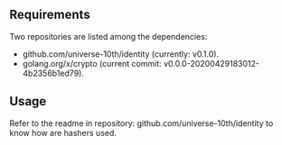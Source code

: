 Requirements
------------

Two repositories are listed among the dependencies:

 - github.com/universe-10th/identity (currently: v0.1.0).
 - golang.org/x/crypto (current commit: v0.0.0-20200429183012-4b2356b1ed79).

Usage
-----

Refer to the readme in repository: github.com/universe-10th/identity to know how are hashers used.